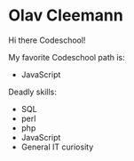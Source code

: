 Olav Cleemann
=============

Hi there Codeschool!

My favorite Codeschool path is:
* JavaScript

Deadly skills:
* SQL
* perl
* php
* JavaScript
* General IT curiosity
